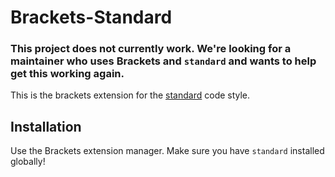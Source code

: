 # Brackets-Standard

### This project does not currently work. We're looking for a maintainer who uses Brackets and `standard` and wants to help get this working again.

This is the brackets extension for the [standard] code style.

## Installation

Use the Brackets extension manager. Make sure you have `standard` installed globally!

[standard]: https://github.com/feross/standard/

